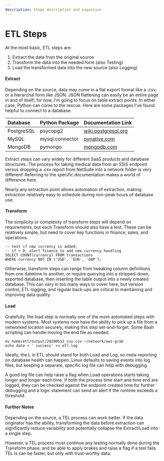 ```yaml
---
description: Steps description and expansion
---
```


# ETL Steps

At the most basic, ETL steps are:

1. Extract the data from the original source
2. Transform the data into the needed form \(also Testing\)
3. Load the transformed data into the new source \(also Logging\)

#### Extract

Depending on the source, data may come in a flat export format like a .csv, or a hierarchal form like JSON.  JSON flattening can easily be an entire page in and of itself; for now, I'm going to focus on table extract points.  In either case, Python can come to the rescue.  Here are some packages I've found helpful to connect to a database.

| Database | Python Package | Documentation Link |
| :--- | :--- | :--- |
| PostgreSQL | psycopg2 | [wiki.postgresql.org](https://wiki.postgresql.org/wiki/Psycopg2_Tutorial) |
| MySQL | mysql.connector | [pynative.com](https://pynative.com/python-mysql-select-query-to-fetch-data/) |
| MongoDB | pymongo | [mongodb.com](https://www.mongodb.com/blog/post/getting-started-with-python-and-mongodb) |

Extract steps can vary widely for different SaaS products and database structures.  The process for taking medical data from an SSIS endpoint versus dropping a .csv report from NetSuite into a network folder is very different!  Referring to the specific documentation makes a world of difference here. 

Nearly any extraction point allows automation of extraction, making extraction relatively easy to schedule during non-peak hours of database use.

#### Transform

The simplicity or complexity of transform steps will depend on requirements, but each Transform should also have a test.  These can be relatively simple, but need to cover key functions in finance, sales, and operations.

```text
-- test if new currency is added; 
-- if > 0, alert finance to add new currency handling
SELECT COUNT(currency) FROM transactions
WHERE currency NOT IN ('USD', 'EUR', 'GBP');
```

Otherwise, transform steps can range from tweaking column definitions from one datetime to another, or require querying into a stripped-down, exported database, then inserting the table output into a newly created database.  This can vary in too many ways to cover here, but version control, ETL logging, and regular back-ups are critical to maintaining and improving data quality. 

#### Load

Gratefully, the load step is normally one of the more automated steps with modern systems.  Most systems now have the ability to pick up a file from a networked location securely, making this step set-and-forget.  Some Bash scripting can handle moving the end file as needed.

```text
mv home/etl/output/20200512_cus.csv ~/network/aws-grab
echo date + ' success' >> etl.log
```

Ideally, the L in ETL should stand for both Load and Log, so meta-reporting on database health can happen.  Linux defaults to saving events into log files, but keeping a separate, specific log file can help with debugging.

A good log file can help raise a flag when Load operations starts taking longer and longer each time.  If both the process time start and time end are logged,  they can be checked against the endpoint created time for further debugging and a logic statement can send an alert if the runtime exceeds a threshold.

#### Further Notes

Depending on the source, a TEL process can work better.  If the data originator has the ability, transforming the data before extraction can significantly reduce variability and potentially collapse the Extract/Load into a single step.  

However, a TEL process must continue any testing normally done during the Transform phase, and be able to apply brakes and raise a flag if a test fails.  TEL is can be faster, but only with trust-worthy data.

